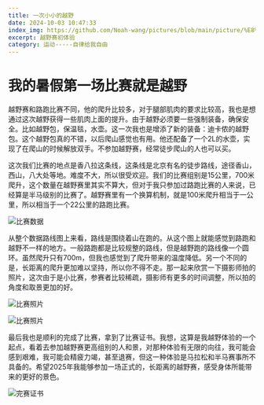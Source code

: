```yaml
---
title: 一次小小的越野
date: 2024-10-03 10:47:33
index_img: https://github.com/Noah-wang/pictures/blob/main/picture/%E8%B6%8A%E9%87%8E/TrailPhotoBanner.png?raw=true
excerpt: 越野赛初体验
category: 运动-----自律给我自由 
---
```


# 我的暑假第一场比赛就是越野

越野赛和路跑比赛不同，他的爬升比较多，对于腿部肌肉的要求比较高，我也是想通过这次越野获得一些肌肉上面的提升。由于越野必须要一些强制装备，确保安全。比如越野包，保温毯，水壶。这一次我也是增添了新的装备：迪卡侬的越野包。这个越野包真的不错，以后爬山感觉也有用。他还配备了一个2L的水壶，实现了在爬山的时候解放双手。不参加越野赛，经常徒步爬山的人也可以买。

这次我们比赛的地点是香八拉这条线，这条线是北京有名的徒步路线，途径香山，西山，八大处等地。难度不大，所以很受欢迎。我们的比赛组别是15公里，700米爬升，这个数量在越野赛里其实不算大，但对于我只参加过路跑比赛的人来说，已经算是半马级别的比赛了。越野赛里有一个换算机制，就是100米爬升相当于一公里，所以相当于一个22公里的路跑比赛。

![比赛数据](https://raw.githubusercontent.com/Noah-wang/pictures/refs/heads/main/picture/%E8%B6%8A%E9%87%8E/TrailData.JPG)

从整个数据路线图上来看，路线是围绕着山在跑的。从这个图上就能感觉到路跑和越野不一样的地方。一般路跑都是比较规整的路线，但是越野跑的路线像一个圆环。虽然爬升只有700m，但我也感觉到了爬升带来的温度降低。另一个不同的是，长距离的爬升更加难以坚持，所以你不得不走。那一起来欣赏一下摄影师拍的照片，这次由于是小比赛，参赛者比较稀疏，摄影师有更多的时间调整，所以拍的角度和取景更加的好。

![比赛照片](https://raw.githubusercontent.com/Noah-wang/pictures/refs/heads/main/picture/%E8%B6%8A%E9%87%8E/TrailPhoto1.JPG)

![比赛照片](https://raw.githubusercontent.com/Noah-wang/pictures/refs/heads/main/picture/%E8%B6%8A%E9%87%8E/TrailPhoto2.JPG)



最后我也是顺利的完成了比赛，拿到了比赛证书。我想，这算是我越野体验的一个起点，看着去参加越野赛更高组别的人和景，对那种体验有无限的向往，我可能会感到艰难，我可能会精疲力竭，甚至退赛，但这一种体验是马拉松和半马赛事所不具备的。希望2025年我能够参加一场正式的，长距离的越野赛，感受身体所能带来的更好的景色。

![完赛证书](https://raw.githubusercontent.com/Noah-wang/pictures/refs/heads/main/picture/%E8%B6%8A%E9%87%8E/TrailCertificate.JPG)